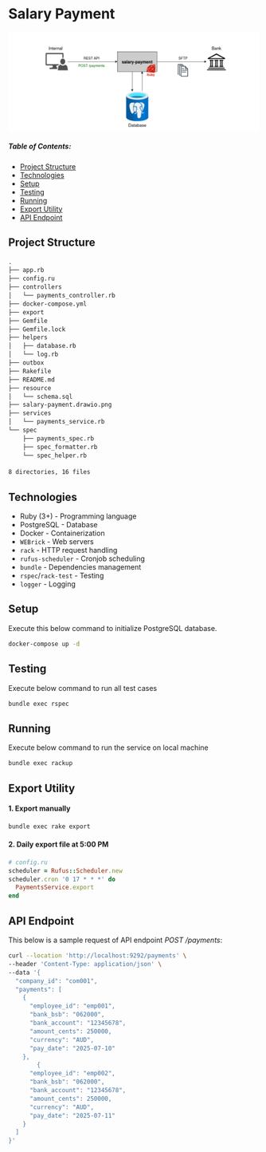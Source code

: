 # Salary Payment

![solution design](./salary-payment.drawio.png)

##### Table of Contents:

- [Project Structure](#project-struture)
- [Technologies](#technologies)
- [Setup](#setup)
- [Testing](#testing)
- [Running](#running)
- [Export Utility](#export-utility)
- [API Endpoint](#api-endpoint)

## Project Structure

```txt
.
├── app.rb
├── config.ru
├── controllers
│   └── payments_controller.rb
├── docker-compose.yml
├── export
├── Gemfile
├── Gemfile.lock
├── helpers
│   ├── database.rb
│   └── log.rb
├── outbox
├── Rakefile
├── README.md
├── resource
│   └── schema.sql
├── salary-payment.drawio.png
├── services
│   └── payments_service.rb
└── spec
    ├── payments_spec.rb
    ├── spec_formatter.rb
    └── spec_helper.rb

8 directories, 16 files
```

## Technologies

- Ruby (3+) - Programming language
- PostgreSQL - Database
- Docker - Containerization
- `WEBrick` - Web servers
- `rack` - HTTP request handling
- `rufus-scheduler` - Cronjob scheduling
- `bundle` - Dependencies management
- `rspec`/`rack-test` - Testing
- `logger` - Logging

## Setup

Execute this below command to initialize PostgreSQL database.
```bash
docker-compose up -d
```

## Testing

Execute below command to run all test cases
```bash
bundle exec rspec
```

## Running

Execute below command to run the service on local machine
```bash
bundle exec rackup
```

## Export Utility

#### 1. Export manually
```bash
bundle exec rake export
```

#### 2. Daily export file at 5:00 PM
```ruby
# config.ru
scheduler = Rufus::Scheduler.new
scheduler.cron '0 17 * * *' do
  PaymentsService.export
end
```

## API Endpoint

This below is a sample request of API endpoint *POST /payments*:
```bash
curl --location 'http://localhost:9292/payments' \
--header 'Content-Type: application/json' \
--data '{
  "company_id": "com001",
  "payments": [
    {
      "employee_id": "emp001",
      "bank_bsb": "062000",
      "bank_account": "12345678",
      "amount_cents": 250000,
      "currency": "AUD",
      "pay_date": "2025-07-10"
    },
        {
      "employee_id": "emp002",
      "bank_bsb": "062000",
      "bank_account": "12345678",
      "amount_cents": 250000,
      "currency": "AUD",
      "pay_date": "2025-07-11"
    }
  ]
}'
```
